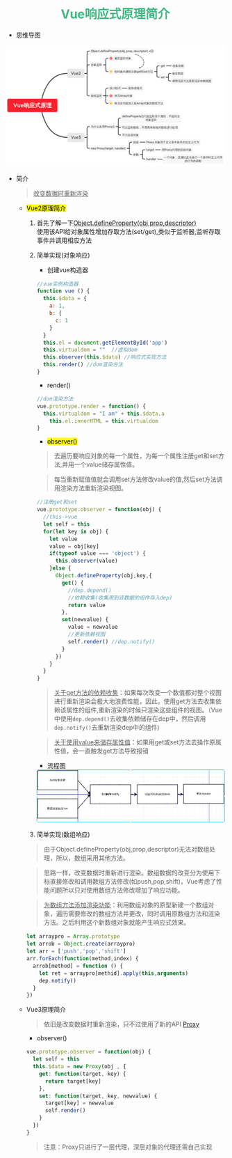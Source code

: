 <center><h1 style="color:#41b883"}>Vue响应式原理简介</h1></center>

* 思维导图

<img src="./xmind.png" alt="xmind思维导图">
<!--![xmind 思维导图](./xmind.png)-->


* 简介
  ><u>改变数据时重新渲染</u>
  * <mark>Vue2原理简介</mark>  
    1. 首先了解一下<a href="https://developer.mozilla.org/zh-CN/docs/Web/JavaScript/Reference/Global_Objects/Object/defineProperty" target="_self">Object.defineProperty(obj,prop,descriptor)</a>  
      使用该API给对象属性增加存取方法(set/get),类似于监听器,监听存取事件并调用相应方法  
    2. 简单实现(对象响应)
        * 创建vue构造器
        ``````javascript
        //vue实例构造器
        function vue () {
          this.$data = {
            a: 1,
            b: {
              c: 1
            }
          }
          this.el = document.getElementById('app')
          this.virtualdom = ""  //虚拟dom
          this.observer(this.$data) //响应式实现方法
          this.render() //dom渲染方法
        }
        ``````
        * render()
        ``````javascript
        //dom渲染方法
        vue.prototype.render = function() {
          this.virtualdom = "I am" + this.$data.a
            this.el.innerHTML = this.virtualdom
        }
        ``````
        * <mark>observer()</mark>
        >去遍历要响应对象的每一个属性，为每一个属性注册get和set方法,并用一个value储存属性值。

        >每当重新赋值值就会调用set方法修改value的值,然后set方法调用渲染方法重新渲染视图。
        ``````javascript
        //注册get和set
        vue.prototype.observer = function(obj) {
          //this->vue
          let self = this
          for(let key in obj) {
            let value
            value = obj[key]
            if(typeof value === 'object') {
              this.observer(value)
            }else {
              Object.defineProperty(obj,key,{
                get() {
                  //dep.depend()
                  //依赖收集(收集用到该数据的组件存入dep)
                  return value
                },
                set(newvalue) {
                  value = newvalue
                  //更新依赖视图
                  self.render() //dep.notify()
                }
              })
            }
          }
        }
        ``````

        ><u>关于get方法的依赖收集</u>：如果每次改变一个数值都对整个视图进行重新渲染会极大地浪费性能，因此，使用get方法去收集依赖该属性的组件,重新渲染的时候只渲染这些组件的视图。（Vue中使用<code>dep.depend()</code>去收集依赖储存在dep中，然后调用<code>dep.notify()</code>去重新渲染dep中的组件)

        ><u>关于使用value来储存属性值</u>：如果用get或set方法去操作原属性值，会一直触发get方法导致报错

        * 流程图

        <img src="./dia.png" alt="dia流程图">

    2. 简单实现(数组响应)

    >由于Object.defineProperty(obj,prop,descriptor)无法对数组处理，所以，数组采用其他方法。

    >思路一样，改变数据时重新进行渲染。数组数据的改变分为使用下标直接修改和调用数组方法修改(如push,pop,shift)，Vue考虑了性能问题所以只对使用数组方法修改增加了响应功能。  

    ><u>为数组方法添加渲染功能</u>：利用数组对象的原型新建一个数组对象，遍历需要修改的数组方法并更改，同时调用原数组方法和渲染方法。之后利用这个新数组对象就能产生响应式效果。

      ``````javascript
      let arraypro = Array.prototype
      let arrob = Object.create(arraypro)
      let arr = ['push','pop','shift']
      arr.forEach(function(method,index) {
        arrob[method] = function () {
          let ret = arraypro[methid].apply(this,arguments)
          dep.notify()
        }
      })
      ``````

  * Vue3原理简介

    >依旧是改变数据时重新渲染，只不过使用了新的API  <a href="https://developer.mozilla.org/zh-CN/docs/Web/JavaScript/Reference/Global_Objects/Proxy" target="_self">Proxy</a>

    * observer()

    ``````javascript
    vue.prototype.observer = function(obj) {
      let self = this
      this.$data = new Proxy(obj , {
        get: function(target, key) {
          return target[key]
        },
        set: function(target, key, newvalue) {
          target[key] = newvalue
          self.render()
        }
      })
    }
    ``````

    >注意：Proxy只进行了一层代理，深层对象的代理还需自己实现


